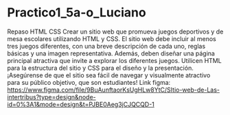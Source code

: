 # Practico1_5a-o_Luciano
Repaso HTML CSS
Crear un sitio web que promueva juegos deportivos y de mesa escolares utilizando HTML y CSS. El sitio web debe incluir al menos tres juegos diferentes, con una breve descripción de cada uno, reglas básicas y una imagen representativa. Además, deben diseñar una página principal atractiva que invite a explorar los diferentes juegos. Utilicen HTML para la estructura del sitio y CSS para el diseño y la presentación. ¡Asegúrense de que el sitio sea fácil de navegar y visualmente atractivo para su público objetivo, que son estudiantes!
Link figma: https://www.figma.com/file/9BuAunftaorKsUgHLw8YtC/SItio-web-de-Las-intertribus?type=design&node-id=0%3A1&mode=design&t=PJBE0Aeg3jCJQCQD-1
